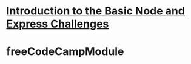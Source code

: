 # [Introduction to the Basic Node and Express Challenges](https://www.freecodecamp.org/learn/apis-and-microservices/basic-node-and-express/)
# freeCodeCampModule
